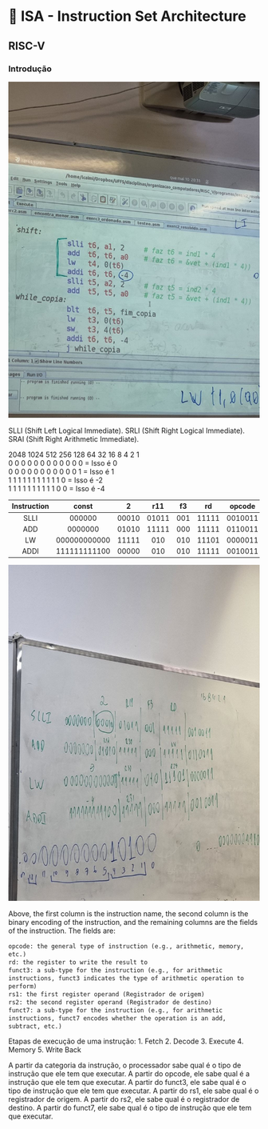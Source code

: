 # 👻 ISA - Instruction Set Architecture

## RISC-V

### Introdução

<img src="./quadro1.jpg">

SLLI (Shift Left Logical Immediate).
SRLI (Shift Right Logical Immediate).
SRAI (Shift Right Arithmetic Immediate).

2048 1024 512 256 128 64 32 16 8 4 2 1  
0 0 0 0 0 0 0 0 0 0 0 0 = Isso é 0  
0 0 0 0 0 0 0 0 0 0 0 1 = Isso é 1  
1 1 1 1 1 1 1 1 1 1 1 0 = Isso é -2  
1 1 1 1 1 1 1 1 1 1 0 0 = Isso é -4  

| Instruction |    const     |   2   |  r11  | f3  |  rd   | opcode  |
| :---------: | :----------: | :---: | :---: | :-: | :---: | :-----: |
|    SLLI     |    000000    | 00010 | 01011 | 001 | 11111 | 0010011 |
|     ADD     |   0000000    | 01010 | 11111 | 000 | 11111 | 0110011 |
|     LW      | 000000000000 | 11111 |  010  | 010 | 11101 | 0000011 |
|    ADDI     | 111111111100 | 00000 |  010  | 010 | 11111 | 0010011 |

<img src="./resolucao-exercicio.jpg">

Above, the first column is the instruction name, the second column is the binary encoding of the instruction, and the remaining columns are the fields of the instruction. The fields are:

    opcode: the general type of instruction (e.g., arithmetic, memory, etc.)
    rd: the register to write the result to
    funct3: a sub-type for the instruction (e.g., for arithmetic instructions, funct3 indicates the type of arithmetic operation to perform)
    rs1: the first register operand (Registrador de origem)
    rs2: the second register operand (Registrador de destino)
    funct7: a sub-type for the instruction (e.g., for arithmetic instructions, funct7 encodes whether the operation is an add, subtract, etc.)


Etapas de execução de uma instrução:
    1. Fetch
    2. Decode
    3. Execute
    4. Memory
    5. Write Back

A partir da categoria da instrução, o processador sabe qual é o tipo de instrução que ele tem que executar. A partir do opcode, ele sabe qual é a instrução que ele tem que executar. A partir do funct3, ele sabe qual é o tipo de instrução que ele tem que executar. A partir do rs1, ele sabe qual é o registrador de origem. A partir do rs2, ele sabe qual é o registrador de destino. A partir do funct7, ele sabe qual é o tipo de instrução que ele tem que executar.



